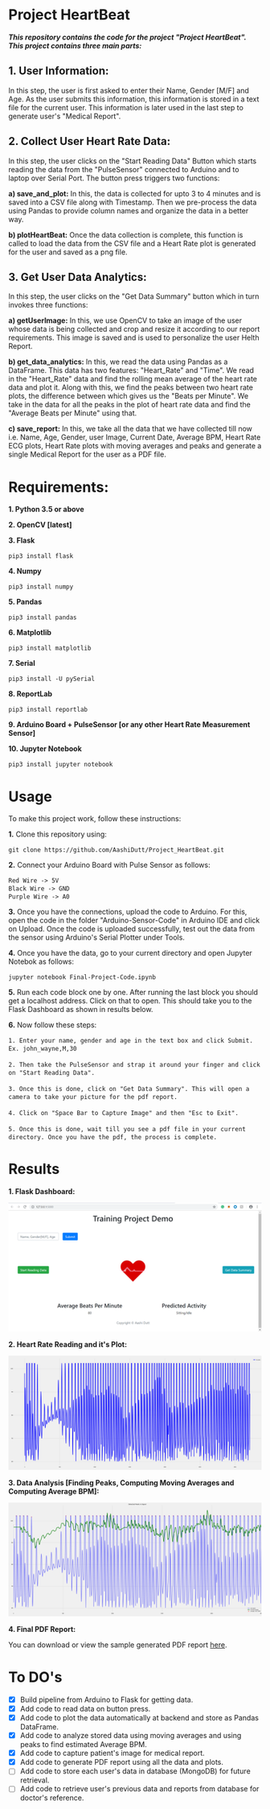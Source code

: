 # Project HeartBeat

***This repository contains the code for the project "Project HeartBeat". This project contains three main parts:***

## 1. User Information:

In this step, the user is first asked to enter their Name, Gender [M/F] and Age. As the user submits this information, this information is stored in a text file for the current user. This information is later used in the last step to generate user's "Medical Report".

## 2. Collect User Heart Rate Data:

In this step, the user clicks on the "Start Reading Data" Button which starts reading the data from the "PulseSensor" connected to Arduino and to laptop over Serial Port. The button press triggers two functions:

**a) save_and_plot:** In this, the data is collected for upto 3 to 4 minutes and is saved into a CSV file along with Timestamp. Then we pre-process the data using Pandas to provide column names and organize the data in a better way. 

**b) plotHeartBeat:** Once the data collection is complete, this function is called to load the data from the CSV file and a Heart Rate plot is generated for the user and saved as a png file.

## 3. Get User Data Analytics:

In this step, the user clicks on the "Get Data Summary" button which in turn invokes three functions:

**a) getUserImage:** In this, we use OpenCV to take an image of the user whose data is being collected and crop and resize it according to our report requirements. This image is saved and is used to personalize the user Helth Report.

**b) get_data_analytics:** In this, we read the data using Pandas as a DataFrame. This data has two features: "Heart_Rate" and "Time". We read in the "Heart_Rate" data and find the rolling mean average of the heart rate data and plot it. Along with this, we find the peaks between two heart rate plots, the difference between which gives us the "Beats per Minute". We take in the data for all the peaks in the plot of heart rate data and find the "Average Beats per Minute" using that.

**c) save_report:** In this, we take all the data that we have collected till now i.e. Name, Age, Gender, user Image, Current Date, Average BPM, Heart Rate ECG plots, Heart Rate plots with moving averages and peaks and generate a single Medical Report for the user as a PDF file.

# Requirements:

**1. Python 3.5 or above**

**2. OpenCV [latest]**

**3. Flask**
```
pip3 install flask
```

**4. Numpy**
```
pip3 install numpy
```

**5. Pandas**
```
pip3 install pandas
```

**6. Matplotlib**
```
pip3 install matplotlib
```

**7. Serial**
```
pip3 install -U pySerial
```

**8. ReportLab**
```
pip3 install reportlab
```

**9. Arduino Board + PulseSensor [or any other Heart Rate Measurement Sensor]**

**10. Jupyter Notebook**
```
pip3 install jupyter notebook
```

# Usage

To make this project work, follow these instructions:

**1.** Clone this repository using:
```
git clone https://github.com/AashiDutt/Project_HeartBeat.git
```

**2.** Connect your Arduino Board with Pulse Sensor as follows:
```
Red Wire -> 5V
Black Wire -> GND
Purple Wire -> A0
```

**3.** Once you have the connections, upload the code to Arduino. For this, open the code in the folder "Arduino-Sensor-Code" in Arduino IDE and click on Upload. Once the code is uploaded successfully, test out the data from the sensor using Arduino's Serial Plotter under Tools.

**4.** Once you have the data, go to your current directory and open Jupyter Notebok as follows:
```
jupyter notebook Final-Project-Code.ipynb
```

**5.** Run each code block one by one. After running the last block you should get a localhost address. Click on that to open. This should take you to the Flask Dashboard as shown in results below.

**6.** Now follow these steps:
```
1. Enter your name, gender and age in the text box and click Submit. Ex. john_wayne,M,30

2. Then take the PulseSensor and strap it around your finger and click on "Start Reading Data".

3. Once this is done, click on "Get Data Summary". This will open a camera to take your picture for the pdf report. 

4. Click on "Space Bar to Capture Image" and then "Esc to Exit".

5. Once this is done, wait till you see a pdf file in your current directory. Once you have the pdf, the process is complete.
```

# Results

**1. Flask Dashboard:**

![Output a1](Images/flask-page.png?raw=true "Output a1")

**2. Heart Rate Reading and it's Plot:**

![Output a1](Images/sample_heartRate.png?raw=true "Output a1")

**3. Data Analysis [Finding Peaks, Computing Moving Averages and Computing Average BPM]:**

![Output a1](Images/sample_avg_heartRate.png?raw=true "Output a1")

**4. Final PDF Report:**

You can download or view the sample generated PDF report [here](https://github.com/AashiDutt/Project_HeartBeat/blob/master/Images/sample_report.pdf).

# To DO's

- [x] Build pipeline from Arduino to Flask for getting data.
- [x] Add code to read data on button press.
- [x] Add code to plot the data automatically at backend and store as Pandas DataFrame.
- [x] Add code to analyze stored data using moving averages and using peaks to find estimated Average BPM.
- [x] Add code to capture patient's image for medical report.
- [x] Add code to generate PDF report using all the data and plots.
- [ ] Add code to store each user's data in database (MongoDB) for future retrieval.
- [ ] Add code to retrieve user's previous data and reports from database for doctor's reference.
